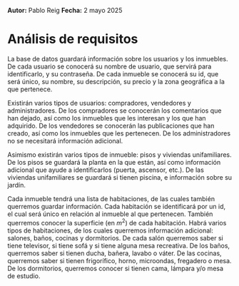 **Autor:** Pablo Reig
**Fecha:** 2 mayo 2025

# Análisis de requisitos

La base de datos guardará información sobre los usuarios y los inmuebles.
De cada usuario se conocerá su nombre de usuario, que servirá para
identificarlo, y su contraseña. De cada inmueble se conocerá su id, que
será único, su nombre, su descripción, su precio y la zona geográfica a la
que pertenece.

Existirán varios tipos de usuarios: compradores, vendedores y
administradores. De los compradores se conocerán los comentarios que han
dejado, así como los inmuebles que les interesan y los que han adquirido.
De los vendedores se conocerán las publicaciones que han creado, así como
los inmuebles que les pertenecen. De los administradores no se necesitará
información adicional.

Asimismo existirán varios tipos de inmueble: pisos y viviendas 
unifamiliares. De los pisos se guardará la planta en la que están, así como 
información adicional que ayude a identificarlos (puerta, ascensor, etc.). 
De las viviendas unifamiliares se guardará si tienen piscina, e información 
sobre su jardín.

Cada inmueble tendrá una lista de habitaciones, de las cuales también 
querremos guardar información. Cada habitación se identificará por un id, 
el cual será único en relación al inmueble al que pertenecen. También 
querremos conocer la superficie (en $m^2$) de cada habitación.
Habrá varios tipos de habitaciones, de los cuales querremos información 
adicional: salones, baños, cocinas y dormitorios. De cada salón querremos 
saber si tiene televisor, si tiene sofá y si tiene alguna mesa recreativa. 
De los baños, querremos saber si tienen ducha, bañera, lavabo o váter. De 
las cocinas, querremos saber si tienen frigorífico, horno, microondas, 
fregadero o mesa. De los dormitorios, querremos conocer si tienen cama, 
lámpara y/o mesa de estudio.
